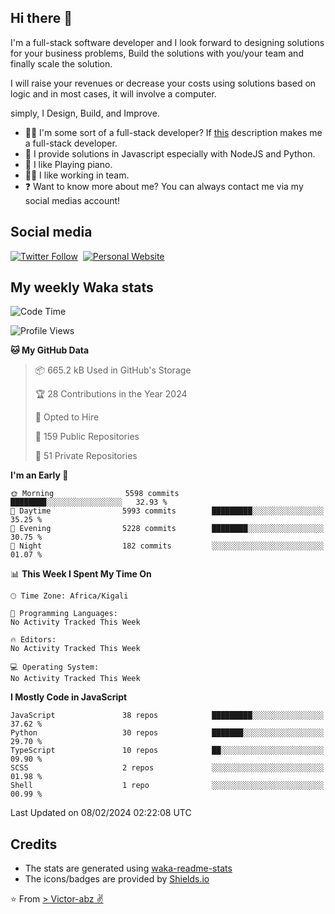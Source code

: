 ## Hi there 👋
I'm a full-stack software developer and I look forward to designing solutions for your business problems, Build the solutions with you/your team and finally scale the solution.

I will raise your revenues or decrease your costs using solutions based on logic and in most cases, it will involve a computer.

simply, I Design, Build, and Improve.

- 👨‍💻 I'm some sort of a full-stack developer? If [this](https://www.w3schools.com/whatis/whatis_fullstack.asp) description makes me a full-stack developer.
- 🌱 I provide solutions in Javascript especially with NodeJS and Python. 
- 🎹 I like Playing piano.
- 👯‍♀️ I like working in team.
- ❓ Want to know more about me? You can always contact me via my social medias account!

## Social media
[![Twitter Follow](https://img.shields.io/twitter/follow/vicky_abz?color=%231DA1F2&label=Twitter&style=for-the-badge&logo=twitter&logoColor=ffffff)](https://twitter.com/vicky_abz)
‎‎ [![Personal Website](https://img.shields.io/static/v1?label=visit&message=victor-abz.com&color=%235F021F&style=for-the-badge)](https://victor-abz.com/)

## My weekly Waka stats
<!--START_SECTION:waka-->
![Code Time](http://img.shields.io/badge/Code%20Time-819%20hrs%2039%20mins-blue)

![Profile Views](http://img.shields.io/badge/Profile%20Views-0-blue)

**🐱 My GitHub Data** 

> 📦 665.2 kB Used in GitHub's Storage 
 > 
> 🏆 28 Contributions in the Year 2024
 > 
> 💼 Opted to Hire
 > 
> 📜 159 Public Repositories 
 > 
> 🔑 51 Private Repositories 
 > 
**I'm an Early 🐤** 

```text
🌞 Morning                5598 commits        ████████░░░░░░░░░░░░░░░░░   32.93 % 
🌆 Daytime                5993 commits        █████████░░░░░░░░░░░░░░░░   35.25 % 
🌃 Evening                5228 commits        ████████░░░░░░░░░░░░░░░░░   30.75 % 
🌙 Night                  182 commits         ░░░░░░░░░░░░░░░░░░░░░░░░░   01.07 % 
```


📊 **This Week I Spent My Time On** 

```text
🕑︎ Time Zone: Africa/Kigali

💬 Programming Languages: 
No Activity Tracked This Week

🔥 Editors: 
No Activity Tracked This Week

💻 Operating System: 
No Activity Tracked This Week
```

**I Mostly Code in JavaScript** 

```text
JavaScript               38 repos            █████████░░░░░░░░░░░░░░░░   37.62 % 
Python                   30 repos            ███████░░░░░░░░░░░░░░░░░░   29.70 % 
TypeScript               10 repos            ██░░░░░░░░░░░░░░░░░░░░░░░   09.90 % 
SCSS                     2 repos             ░░░░░░░░░░░░░░░░░░░░░░░░░   01.98 % 
Shell                    1 repo              ░░░░░░░░░░░░░░░░░░░░░░░░░   00.99 % 
```




 Last Updated on 08/02/2024 02:22:08 UTC
<!--END_SECTION:waka-->

## Credits
- The stats are generated using [waka-readme-stats](https://github.com/anmol098/waka-readme-stats)
- The icons/badges are provided by [Shields.io](https://shields.io/)

⭐️ From [> Victor-abz ✌](https://victor-abz.com/)
